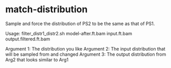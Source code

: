 # match-distribution

Sample and force the distribution of PS2 to be the same as that of PS1.

Usage:
filter_distr1_distr2.sh model-after.ft.bam input.ft.bam output.filtered.ft.bam

Argument 1: The distribution you like
Argument 2: The input distribution that will be sampled from and changed
Argument 3: The output distribution from Arg2 that looks similar to Arg1
